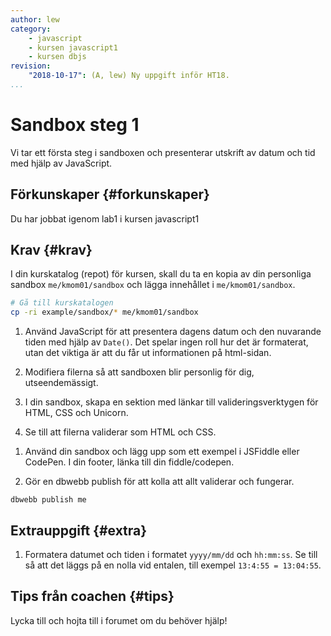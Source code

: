 ```yaml
---
author: lew
category:
    - javascript
    - kursen javascript1
    - kursen dbjs
revision:
    "2018-10-17": (A, lew) Ny uppgift inför HT18.
...
```

Sandbox steg 1
==================================

Vi tar ett första steg i sandboxen och presenterar utskrift av datum och tid med hjälp av JavaScript.

<!--more-->


Förkunskaper {#forkunskaper}
-----------------------

<!-- Du har jobbat igenom artikeln "[Kom i gång med HTML, CSS och JavaScript](kunskap/kom-i-gang-med-html-css-och-javascript)"   -->
Du har jobbat igenom lab1 i kursen javascript1


Krav {#krav}
-----------------------

I din kurskatalog (repot) för kursen, skall du ta en kopia av din personliga sandbox `me/kmom01/sandbox` och lägga innehållet i `me/kmom01/sandbox`.

```bash
# Gå till kurskatalogen
cp -ri example/sandbox/* me/kmom01/sandbox
```

1. Använd JavaScript för att presentera dagens datum och den nuvarande tiden med hjälp av `Date()`. Det spelar ingen roll hur det är formaterat, utan det viktiga är att du får ut informationen på html-sidan.

1. Modifiera filerna så att sandboxen blir personlig för dig, utseendemässigt.

1. I din sandbox, skapa en sektion med länkar till valideringsverktygen för HTML, CSS och Unicorn.

1. Se till att filerna validerar som HTML och CSS.

<!-- 1. Testa din JavaScript kod så att den validerar i onlineverktyget för JSHint. -->

1. Använd din sandbox och lägg upp som ett exempel i JSFiddle eller CodePen. I din footer, länka till din fiddle/codepen.

1. Gör en dbwebb publish för att kolla att allt validerar och fungerar.

```text
dbwebb publish me
```



Extrauppgift {#extra}
-----------------------

1. Formatera datumet och tiden i formatet `yyyy/mm/dd` och `hh:mm:ss`. Se till så att det läggs på en nolla vid entalen, till exempel `13:4:55 = 13:04:55`.



Tips från coachen {#tips}
-----------------------

Lycka till och hojta till i forumet om du behöver hjälp!
